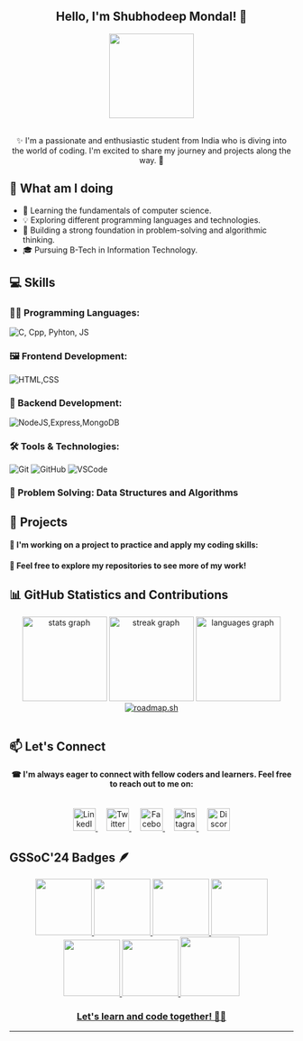 <h2 align="center">Hello, I'm Shubhodeep Mondal! 👋</h2>

<div align="center">
  <img height="150" src="https://i.pinimg.com/originals/fc/21/16/fc2116fb21de12a62d4b36c31bbb1e6f.gif">
</div>
<br>
<p align="center">✨ I'm a passionate and enthusiastic student from India who is diving into the world of coding. I'm excited to share my journey and projects along the way. 🎑</p>

## 🚀 What am I doing 

- 🌱 Learning the fundamentals of computer science.
- 💡  Exploring different programming languages and technologies.
- 🧠 Building a strong foundation in problem-solving and algorithmic thinking.
- 🎓 Pursuing B-Tech in Information Technology.

## 💻 Skills

### **👨‍💻 Programming Languages**:
![C, Cpp, Pyhton, JS](https://skillicons.dev/icons?i=c,cpp,python,js)

### **🖼 Frontend Development**:
![HTML,CSS](https://skillicons.dev/icons?i=html,css,react,tailwindcss)

### **🔧 Backend Development**:
![NodeJS,Express,MongoDB](https://skillicons.dev/icons?i=nodejs,express,mongodb)

### **🛠 Tools & Technologies**:
![Git](https://skillicons.dev/icons?i=git)
![GitHub](https://skillicons.dev/icons?i=github)
![VSCode](https://skillicons.dev/icons?i=vscode)

### **🎯 Problem Solving**: Data Structures and Algorithms

## 🌟 Projects

#### 🎐 I'm working on a project to practice and apply my coding skills:



#### 🧧 Feel free to explore my repositories to see more of my work!

## 📊 GitHub Statistics and Contributions

<div align="center">
  <img src="https://github-readme-stats.vercel.app/api?username=Spidy394&hide_title=false&hide_rank=false&show_icons=true&include_all_commits=false&count_private=true&disable_animations=false&theme=dracula&locale=en&hide_border=false" height="150" alt="stats graph"  />
  <img src="https://streak-stats.demolab.com?user=Spidy394&locale=en&mode=daily&theme=dracula&hide_border=false&border_radius=5" height="150" alt="streak graph"  />
  <img src="https://github-readme-stats.vercel.app/api/top-langs?username=Spidy394&locale=en&hide_title=false&layout=compact&card_width=320&langs_count=5&theme=dracula&hide_border=false" height="150" alt="languages graph"  />
<br>
<a href="https://roadmap.sh"><img src="https://roadmap.sh/card/wide/64a55098ec22530247ef20df?variant=dark&roadmaps=full-stack%2Cfrontend" alt="roadmap.sh"/></a>
  <br><br>
</a>

<h2 align="left">📫 Let's Connect</h2>

#### ☎ I'm always eager to connect with fellow coders and learners. Feel free to reach out to me on:
<br>
<div align="center">
  <a href="https://www.linkedin.com/in/shubho-deep" target="_blank">
    <img src="https://cdn.simpleicons.org/linkedin/0A66C2" height="40" alt="LinkedIn Logo" />
  </a>&nbsp;&nbsp;&nbsp;
  <a href="https://twitter.com/shubho_deep_09" target="_blank">
    <img src="https://cdn.simpleicons.org/X/1DA1F2" height="40" alt="Twitter Logo" />
  </a>&nbsp;&nbsp;&nbsp;
  <a href="https://www.facebook.com/shubho.deep.16" target="_blank">
    <img src="https://cdn.simpleicons.org/facebook/1877F2" height="40" alt="Facebook Logo" />
  </a>&nbsp;&nbsp;&nbsp;
  <a href="https://www.instagram.com/shubho_deep_09/" target="_blank">
    <img src="https://cdn.simpleicons.org/instagram/E4405F" height="40" alt="Instagram Logo" />
  </a>&nbsp;&nbsp;&nbsp;
  <a href="https://discord.gg/VamuScPDpp" target="_blank">
    <img src="https://cdn.simpleicons.org/discord/5865F2" height="40" alt="Discord Logo" />
  </a>
</div>
  
<h2 align="left">GSSoC'24 Badges 🪶</h2>

<div style='display:flex; align-items:center; gap: 10px;' align='center'><a href="https://gssoc.girlscript.tech/leaderboard">
<img src="https://raw.githubusercontent.com/GSSoC24/Postman-Challenge/main/docs/assets/Postman%20White.png" width="100px" height="100px" />
  <img src="https://raw.githubusercontent.com/GSSoC24/Postman-Challenge/main/docs/assets/1.png" width="100px" height="100px" />
  <img src="https://raw.githubusercontent.com/GSSoC24/Postman-Challenge/main/docs/assets/2.png" width="100px" height="100px" />
  <img src="https://raw.githubusercontent.com/GSSoC24/Postman-Challenge/main/docs/assets/3.png" width="100px" height="100px" />
  <img src="https://raw.githubusercontent.com/GSSoC24/Postman-Challenge/main/docs/assets/4.png" width="100px" height="100px" />
  <img src="https://raw.githubusercontent.com/GSSoC24/Postman-Challenge/main/docs/assets/5.png" width="100px" height="100px" />
  <img src="https://raw.githubusercontent.com/GSSoC24/Postman-Challenge/main/docs/assets/6.png" width="105px" height="105px" />
</div>

<h3 align="center">Let's learn and code together! 🤝🤍 </h3>

---
